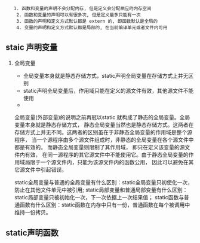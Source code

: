 ```text
   1. 函数和变量的声明不会分配内存, 但是定义会分配相应的内存空间
    2. 函数和变量的声明可以有很多次, 但是定义最多只能有一次
    3. 函数的声明和定义方式默认都是 extern 的, 即函数默认是全局的
    4. 变量的声明和定义方式默认都是局部的, 在当前编译单元或者文件内可用
```

## staic 声明变量

1. 全局变量

   - 全局变量本身就是静态存储方式，static声明全局变量在存储方式上并无区别
   - static声明全局变量后，作用域只能在定义的源文件有效，其他源文件不能使用
   - 

   

   

   全局变量(外部变量)的说明之前再冠以static 就构成了静态的全局变量。全局变量本身就是静态存储方式， 静态全局变量当然也是静态存储方式。这两者在存储方式上并无不同。这两者的区别虽在于非静态全局变量的作用域是整个源程序， 当一个源程序由多个源文件组成时，非静态的全局变量在各个源文件中都是有效的。 而静态全局变量则限制了其作用域， 即只在定义该变量的源文件内有效， 在同一源程序的其它源文件中不能使用它。由于静态全局变量的作用域局限于一个源文件内，只能为该源文件内的函数公用， 因此可以避免在其它源文件中引起错误。

   static全局变量与普通的全局变量有什么区别：static全局变量只初使化一次，防止在其他文件单元中被引用;
   static局部变量和普通局部变量有什么区别：static局部变量只被初始化一次，下一次依据上一次结果值；
   static函数与普通函数有什么区别：static函数在内存中只有一份，普通函数在每个被调用中维持一份拷贝。

## static声明函数

